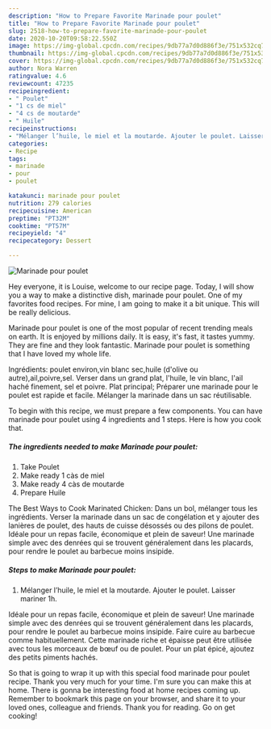 ```yaml
---
description: "How to Prepare Favorite Marinade pour poulet"
title: "How to Prepare Favorite Marinade pour poulet"
slug: 2518-how-to-prepare-favorite-marinade-pour-poulet
date: 2020-10-20T09:58:22.550Z
image: https://img-global.cpcdn.com/recipes/9db77a7d0d886f3e/751x532cq70/marinade-pour-poulet-photo-principale-de-la-recette.jpg
thumbnail: https://img-global.cpcdn.com/recipes/9db77a7d0d886f3e/751x532cq70/marinade-pour-poulet-photo-principale-de-la-recette.jpg
cover: https://img-global.cpcdn.com/recipes/9db77a7d0d886f3e/751x532cq70/marinade-pour-poulet-photo-principale-de-la-recette.jpg
author: Nora Warren
ratingvalue: 4.6
reviewcount: 47235
recipeingredient:
- " Poulet"
- "1 cs de miel"
- "4 cs de moutarde"
- " Huile"
recipeinstructions:
- "Mélanger l’huile, le miel et la moutarde. Ajouter le poulet. Laisser mariner 1h."
categories:
- Recipe
tags:
- marinade
- pour
- poulet

katakunci: marinade pour poulet 
nutrition: 279 calories
recipecuisine: American
preptime: "PT32M"
cooktime: "PT57M"
recipeyield: "4"
recipecategory: Dessert

---
```



![Marinade pour poulet](https://img-global.cpcdn.com/recipes/9db77a7d0d886f3e/751x532cq70/marinade-pour-poulet-photo-principale-de-la-recette.jpg)

Hey everyone, it is Louise, welcome to our recipe page. Today, I will show you a way to make a distinctive dish, marinade pour poulet. One of my favorites food recipes. For mine, I am going to make it a bit unique. This will be really delicious.

Marinade pour poulet is one of the most popular of recent trending meals on earth. It is enjoyed by millions daily. It is easy, it's fast, it tastes yummy. They are fine and they look fantastic. Marinade pour poulet is something that I have loved my whole life.

Ingrédients: poulet environ,vin blanc sec,huile (d&#39;olive ou autre),ail,poivre,sel. Verser dans un grand plat, l&#39;huile, le vin blanc, l&#39;ail haché finement, sel et poivre. Plat principal; Préparer une marinade pour le poulet est rapide et facile. Mélanger la marinade dans un sac réutilisable.


To begin with this recipe, we must prepare a few components. You can have marinade pour poulet using 4 ingredients and 1 steps. Here is how you cook that.

<!--inarticleads1-->

##### The ingredients needed to make Marinade pour poulet:

1. Take  Poulet
1. Make ready 1 càs de miel
1. Make ready 4 càs de moutarde
1. Prepare  Huile


The Best Ways to Cook Marinated Chicken: Dans un bol, mélanger tous les ingrédients. Verser la marinade dans un sac de congélation et y ajouter des lanières de poulet, des hauts de cuisse désossés ou des pilons de poulet. Idéale pour un repas facile, économique et plein de saveur! Une marinade simple avec des denrées qui se trouvent généralement dans les placards, pour rendre le poulet au barbecue moins insipide. 

<!--inarticleads2-->

##### Steps to make Marinade pour poulet:

1. Mélanger l’huile, le miel et la moutarde. Ajouter le poulet. Laisser mariner 1h.


Idéale pour un repas facile, économique et plein de saveur! Une marinade simple avec des denrées qui se trouvent généralement dans les placards, pour rendre le poulet au barbecue moins insipide. Faire cuire au barbecue comme habituellement. Cette marinade riche et épaisse peut être utilisée avec tous les morceaux de bœuf ou de poulet. Pour un plat épicé, ajoutez des petits piments hachés. 

So that is going to wrap it up with this special food marinade pour poulet recipe. Thank you very much for your time. I'm sure you can make this at home. There is gonna be interesting food at home recipes coming up. Remember to bookmark this page on your browser, and share it to your loved ones, colleague and friends. Thank you for reading. Go on get cooking!

